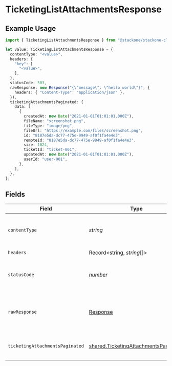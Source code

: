 # TicketingListAttachmentsResponse

## Example Usage

```typescript
import { TicketingListAttachmentsResponse } from "@stackone/stackone-client-ts/sdk/models/operations";

let value: TicketingListAttachmentsResponse = {
  contentType: "<value>",
  headers: {
    "key": [
      "<value>",
    ],
  },
  statusCode: 503,
  rawResponse: new Response("{\"message\": \"hello world\"}", {
    headers: { "Content-Type": "application/json" },
  }),
  ticketingAttachmentsPaginated: {
    data: [
      {
        createdAt: new Date("2021-01-01T01:01:01.000Z"),
        fileName: "screenshot.png",
        fileType: "image/png",
        fileUrl: "https://example.com/files/screenshot.png",
        id: "8187e5da-dc77-475e-9949-af0f1fa4e4e3",
        remoteId: "8187e5da-dc77-475e-9949-af0f1fa4e4e3",
        size: 1024,
        ticketId: "ticket-001",
        updatedAt: new Date("2021-01-01T01:01:01.000Z"),
        userId: "user-001",
      },
    ],
  },
};
```

## Fields

| Field                                                                                               | Type                                                                                                | Required                                                                                            | Description                                                                                         |
| --------------------------------------------------------------------------------------------------- | --------------------------------------------------------------------------------------------------- | --------------------------------------------------------------------------------------------------- | --------------------------------------------------------------------------------------------------- |
| `contentType`                                                                                       | *string*                                                                                            | :heavy_check_mark:                                                                                  | HTTP response content type for this operation                                                       |
| `headers`                                                                                           | Record<string, *string*[]>                                                                          | :heavy_check_mark:                                                                                  | N/A                                                                                                 |
| `statusCode`                                                                                        | *number*                                                                                            | :heavy_check_mark:                                                                                  | HTTP response status code for this operation                                                        |
| `rawResponse`                                                                                       | [Response](https://developer.mozilla.org/en-US/docs/Web/API/Response)                               | :heavy_check_mark:                                                                                  | Raw HTTP response; suitable for custom response parsing                                             |
| `ticketingAttachmentsPaginated`                                                                     | [shared.TicketingAttachmentsPaginated](../../../sdk/models/shared/ticketingattachmentspaginated.md) | :heavy_minus_sign:                                                                                  | The list of attachments was retrieved.                                                              |